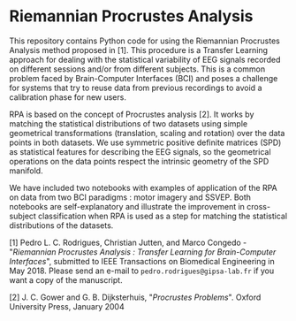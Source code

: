 # Riemannian Procrustes Analysis

This repository contains Python code for using the Riemannian Procrustes Analysis method proposed in [1]. This procedure is a Transfer Learning approach for dealing with the statistical variability of EEG signals recorded on different sessions and/or from different subjects. This is a common problem faced by Brain-Computer Interfaces (BCI) and poses a challenge for systems that try to reuse data from previous recordings to avoid a calibration phase for new users. 

RPA is based on the concept of Procrustes analysis [2]. It works by matching the statistical distributions of two datasets using simple geometrical transformations (translation, scaling and rotation) over the data points in both datasets. We use symmetric positive definite matrices (SPD) as statistical features for describing the EEG signals, so the geometrical operations on the data points respect the intrinsic geometry of the SPD manifold. 

We have included two notebooks with examples of application of the RPA on data from two BCI paradigms : motor imagery and SSVEP. Both notebooks are self-explanatory and illustrate the improvement in cross-subject classification when RPA is used as a step for matching the statistical distributions of the datasets.

[1] Pedro L. C. Rodrigues, Christian Jutten, and Marco Congedo - "*Riemannian Procrustes Analysis : Transfer Learning for Brain-Computer Interfaces*", submitted to IEEE Transactions on Biomedical Engineering in May 2018. Please send an e-mail to `pedro.rodrigues@gipsa-lab.fr` if you want a copy of the manuscript.

[2] J. C. Gower and G. B. Dijksterhuis, "*Procrustes Problems*". Oxford University Press, January 2004

